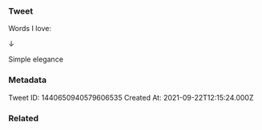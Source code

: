 ### Tweet
Words I love:

↓

Simple elegance

### Metadata
Tweet ID: 1440650940579606535
Created At: 2021-09-22T12:15:24.000Z

### Related

